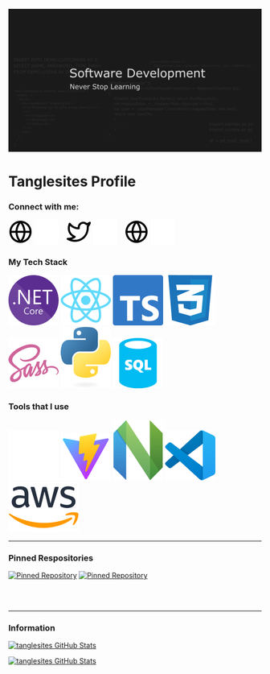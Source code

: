 ![Banner](./YouTubeBanner1.png)

# Tanglesites Profile

### Connect with me:

[![website](./icons/globe-light.svg)](https://github.com/tanglesites-git#gh-light-mode-only)
[![website](./icons/globe-dark.svg)](https://github.com/tanglesites-git#gh-dark-mode-only)
&nbsp;&nbsp;
[![website](./icons/twitter-light.svg)](https://twitter.com/tanglesite#gh-light-mode-only)
[![website](./icons/twitter-dark.svg)](https://twitter.com/tanglesite#gh-dark-mode-only)
&nbsp;&nbsp;
[![website](./icons/globe-light.svg)](https://www.linkedin.com/in/joseph-burton-96361b24a/#gh-light-mode-only)
[![website](./icons/linkedin-dark.svg)](https://www.linkedin.com/in/joseph-burton-96361b24a/#gh-dark-mode-only)

### My Tech Stack

![dotnet core icon](./icons/NET_Core_Logo.svg)
![dotnet core icon](./icons/react-2.svg)
![dotnet core icon](./icons/typescript-design-assets/ts-logo-128.svg)
![dotnet core icon](./icons/CSS3_logo_and_wordmark.svg)
![dotnet core icon](./icons/sass-1.svg)
![dotnet core icon](./icons/python-powered-w.svg)
![dotnet core icon](./icons/sql-database-generic-svgrepo-com.svg)

### Tools that I use

![dotnet core icon](./icons/github-mark-c791e9551fe4/github-mark/github-mark-white.svg)
![dotnet core icon](./icons/Vitejs-logo.svg)
![dotnet core icon](./icons/Neovim-mark.svg)
![dotnet core icon](./icons/visual-studio-code-icons/visual-studio-code-icons/vscode.svg)
![dotnet core icon](./icons/Amazon_Web_Services_Logo.svg)

---

### Pinned Respositories

[![Pinned Repository](https://github-readme-stats-rho-cyan-24.vercel.app/api/pin/?username=tanglesites-git&repo=DestinyViewer&theme=dark)](https://github.com/anuraghazra/github-readme-stats)
[![Pinned Repository](https://github-readme-stats-rho-cyan-24.vercel.app/api/pin/?username=tanglesites-git&repo=BudgetApp&theme=dark)](https://github.com/anuraghazra/github-readme-stats)

<br />
<br />

---

### Information

[![tanglesites GitHub Stats](https://github-readme-stats-rho-cyan-24.vercel.app/api?username=tanglesites-git&show_icons=true&hide_border=false&title_color=ff652f&rank_icon=github&custom_title=Tanglesites%20Stats&show=reviews,prs_merged,prs_merged_percentage&hide=stars&include_all_commits=true&icon_color=FFE400&bg_color=09131B&text_color=ffffff&border_color=0c1a25)](https://github.com/anuraghazra/github-readme-stats)

[![tanglesites GitHub Stats](https://github-readme-stats-rho-cyan-24.vercel.app/api/top-langs/?username=tanglesites-git&custom_title=Favorite%20Languages&theme=tokyonight&hide_border=true)](https://github.com/anuraghazra/github-readme-stats)
